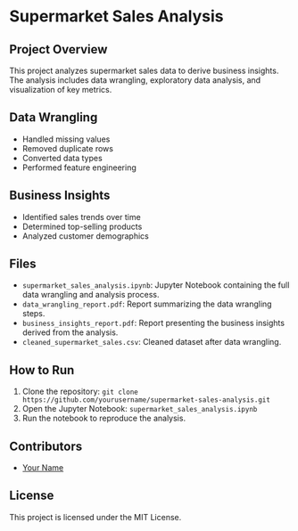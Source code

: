 # Supermarket Sales Analysis

## Project Overview
This project analyzes supermarket sales data to derive business insights. The analysis includes data wrangling, exploratory data analysis, and visualization of key metrics.

## Data Wrangling
- Handled missing values
- Removed duplicate rows
- Converted data types
- Performed feature engineering

## Business Insights
- Identified sales trends over time
- Determined top-selling products
- Analyzed customer demographics

## Files
- `supermarket_sales_analysis.ipynb`: Jupyter Notebook containing the full data wrangling and analysis process.
- `data_wrangling_report.pdf`: Report summarizing the data wrangling steps.
- `business_insights_report.pdf`: Report presenting the business insights derived from the analysis.
- `cleaned_supermarket_sales.csv`: Cleaned dataset after data wrangling.

## How to Run
1. Clone the repository: `git clone https://github.com/yourusername/supermarket-sales-analysis.git`
2. Open the Jupyter Notebook: `supermarket_sales_analysis.ipynb`
3. Run the notebook to reproduce the analysis.

## Contributors
- [Your Name](https://github.com/yourusername)

## License
This project is licensed under the MIT License.


